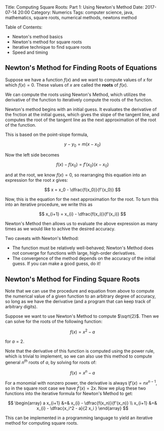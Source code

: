Title: Computing Square Roots: Part 1: Using Newton's Method
Date: 2017-07-14 20:00
Category: Numerics
Tags: computer science, java, mathematics, square roots, numerical methods, newtons method

Table of Contents:
* Newton's method basics
* Newton's method for square roots
* Iterative technique to find square roots
* Speed and timing



## Newton's Method for Finding Roots of Equations

Suppose we have a function $f(x)$ and we want to 
compute values of $x$ for which $f(x)=0$. These values 
of $x$ are called the **roots** of $f(x)$.

We can compute the roots using Newton's Method,
which utilizes the derivative of the function
to iteratively compute the roots of the function.

Newton's method begins with an initial guess.
It evaluates the derivative of the fnction at the 
initial guess, which gives the slope of the tangent line,
and computes the root of the tangent line as the next
approximation of the root of the function.

This is based on the point-slope formula,

$$
y - y_0 = m(x - x_0) 
$$ 

Now the left side becomes 

$$
f(x) - f(x_0) = f'(x_0)(x - x_0)
$$

and at the root, we know $f(x)=0$, so rearranging this equation
into an expression for the root $x$ gives: 

$$
x = x_0 - \dfrac{f(x_0)}{f'(x_0)}
$$

Now, this is the equation for the next approximation for the root.
To turn this into an iterative procedure, we write this as

$$
x_{i+1} = x_{i} - \dfrac{f(x_i)}{f'(x_i)}
$$

Newton's Method then allows us to evaluate the 
above expression as many times as we would like
to achive the desired accuracy. 

Two caveats with Newton's Method: 

* The function must be relatively well-behaved; 
	Newton's Method does not converge for functions with
	large, high-order derivatives.
* The convergence of the method depends on the accuracy 
	of the initial guess. If you can make a good guess, do it!

## Newton's Method for Finding Square Roots

Note that we can use the procedure and equation from above
to compute the numerical value of a given function to an arbitrary
degree of accuracy, so long as we have the derivative (and a program 
that can keep track of arbitrary digits).

Suppose we want to use Newton's Method to compute $\sqrt{2}$.
Then we can solve for the roots of the following function:

$$
f(x) = x^2 - a
$$

for $a = 2$.

Note that the derivative of this function is computed using the power rule,
which is trivial to implement, so we can also use this method to compute
general $n^{th}$ roots of $a$, by solving for roots of:

$$
f(x) = x^n - a
$$

For a monomial with nonzero power, the derivative is always l$f'(x) = n x^{n-1}$, 
so in the square root case we have $f'(x) = 2x$. Now we plug these two functions
into the iterative formula for Newton's Method to get:

$$
\begin{array}
a x_{i+1} &=& x_{i} - \dfrac{f(x_n)}{f'(x_n)} \\
x_{i+1} &=& x_{i} - \dfrac{x_i^2 - a}{2 x_i }
\end{array}
$$

This can be implemented in a programming language to yield an iterative
method for computing square roots.













